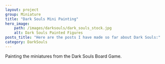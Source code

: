 ```yaml
---
layout: project
group: Miniature
title: "Dark Souls Mini Painting"
hero_image: 
    path: /images/darksouls/dark_souls_stock.jpg
    alt: Dark Souls Painted Figures
posts_title: "Here are the posts I have made so far about Dark Souls:"
category: DarkSouls
---
```


Painting the miniatures from the Dark Souls Board Game.

